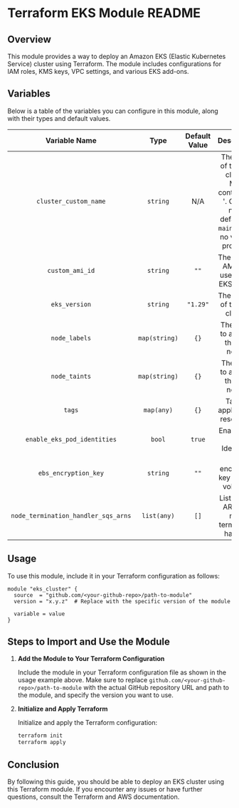 # Terraform EKS Module README

## Overview

This module provides a way to deploy an Amazon EKS (Elastic Kubernetes Service) cluster using Terraform.
The module includes configurations for IAM roles, KMS keys, VPC settings, and various EKS add-ons.

## Variables

Below is a table of the variables you can configure in this module, along with their types and default values.

|            Variable Name             |      Type       |     Default Value     |                                                   Description                                                    |
|:------------------------------------:|:---------------:|:---------------------:|:----------------------------------------------------------------------------------------------------------------:|
|        `cluster_custom_name`         |    `string`     |          N/A          |  The name of the EKS cluster. Must contain a '-'. Cluster name defaults to `main-test` if no value is provided.  |
|           `custom_ami_id`            |    `string`     |         `""`          |                                   The custom AMI ID to use for the EKS nodes.                                    |
|            `eks_version`             |    `string`     |       `"1.29"`        |                                         The version of the EKS cluster.                                          |
|            `node_labels`             |  `map(string)`  |         `{}`          |                                      The labels to apply to the EKS nodes.                                       |
|            `node_taints`             |  `map(string)`  |         `{}`          |                                      The taints to apply to the EKS nodes.                                       |
|                `tags`                |   `map(any)`    |         `{}`          |                                         Tags to apply to the resources.                                          |
|     `enable_eks_pod_identities`      |     `bool`      |        `true`         |                                            Enable EKS Pod Identities.                                            |
|         `ebs_encryption_key`         |    `string`     |         `""`          |                                       The encryption key for EBS volumes.                                        |
| `node_termination_handler_sqs_arns`  |   `list(any)`   |         `[]`          |                                  List of SQS ARNs for node termination handler.                                  |

## Usage

To use this module, include it in your Terraform configuration as follows:

```hcl
module "eks_cluster" {
  source  = "github.com/<your-github-repo>/path-to-module"
  version = "x.y.z"  # Replace with the specific version of the module

  variable = value
}
```

## Steps to Import and Use the Module

1. **Add the Module to Your Terraform Configuration**

    Include the module in your Terraform configuration file as shown in the usage example above.
    Make sure to replace `github.com/<your-github-repo>/path-to-module` with the actual GitHub repository URL and path to the module,
    and specify the version you want to use.

2. **Initialize and Apply Terraform**

    Initialize and apply the Terraform configuration:

   ```bash
   terraform init
   terraform apply
   ```

## Conclusion

By following this guide, you should be able to deploy an EKS cluster using this Terraform module.
If you encounter any issues or have further questions, consult the Terraform and AWS documentation.